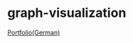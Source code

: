 # graph-visualization

[Portfolio(German)](https://portfolio.bbbaden.ch/view/view.php?t=u5RvBJawrXlEbnmPhZGT)
